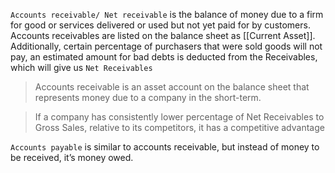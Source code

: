 `Accounts receivable/ Net receivable` is the balance of money due to a firm for good or services delivered or used but not yet paid for by customers. Accounts receivables are listed on the balance sheet as [[Current Asset]]. Additionally, certain percentage of purchasers that were sold goods will not pay, an estimated amount for bad debts is deducted from the Receivables, which will give us `Net Receivables`

> Accounts receivable is an asset account on the balance sheet that represents money due to a company in the short-term.

> If a company has consistently lower percentage of Net Receivables to Gross Sales, relative to its competitors, it has a competitive advantage

`Accounts payable` is similar to accounts receivable, but instead of money to be received, it’s money owed.

